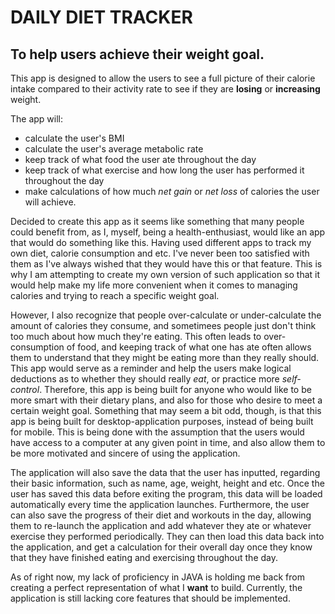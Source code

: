 # DAILY DIET TRACKER

## To help users achieve their weight goal.

 This app is designed to allow the users to see a full picture of their
 calorie intake compared to their activity rate to see if they are
 **losing** or **increasing** weight. 

The app will:
- calculate the user's BMI
- calculate the user's average metabolic rate
- keep track of what food the user ate throughout the day
- keep track of what exercise and how long the user has performed it throughout the day
- make calculations of how much *net gain* or *net loss* of calories the user will achieve.

Decided to create this app as it seems like something that many people could benefit from,
as I, myself, being a health-enthusiast, would like an app that would do something like this.
Having used different apps to track my own diet, calorie consumption and etc. I've never been
too satisfied with them as I've always wished that they would have this or that feature.
This is why I am attempting to create my own version of such application so that it would help
make my life more convenient when it comes to managing calories and trying to reach a specific weight goal.

However, I also recognize that people over-calculate or under-calculate the amount of calories they consume,
and sometimees people just don't think too much about how much they're eating. This often leads to
over-consumption of food, and keeping track of what one has ate often allows them to understand that
they might be eating more than they really should. This app would serve as a reminder and help the users
make logical deductions as to whether they should really *eat*, or practice more *self-control*. Therefore,
this app is being built for anyone who would like to be more smart with their dietary plans, and also for those
who desire to meet a certain weight goal. Something that may seem a bit odd, though, is that this app is being built
for desktop-application purposes, instead of being built for mobile. This is being done with the assumption that
the users would have access to a computer at any given point in time, and also allow them to be more motivated
and sincere of using the application.

The application will also save the data that the user has inputted, regarding their basic information, such as
name, age, weight, height and etc. Once the user has saved this data before exiting the program, this data 
will be loaded automatically every time the application launches. Furthermore, the user can also save the progress
of their diet and workouts in the day, allowing them to re-launch the application and add whatever they ate or
whatever exercise they performed periodically. They can then load this data back into the application, 
and get a calculation for their overall day once they know that they have finished eating and 
exercising throughout the day. 

As of right now, my lack of proficiency in JAVA is holding me back from creating a perfect representation of what
I **want** to build. Currently, the application is still lacking core features that should be implemented.
